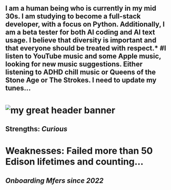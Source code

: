 ## **I am a human being who is currently in my mid 30s. I am studying to become a full-stack developer, with a focus on Python. Additionally, I am a beta tester for both AI coding and AI text usage. I believe that diversity is important and that everyone should be treated with respect.*** #I listen to YouTube music and some Apple music, looking for new music suggestions. Either listening to ADHD chill music or Queens of the Stone Age or The Strokes. I need to update my tunes...

# ![my great header banner](March.png)

## Strengths: ***Curious***

# Weaknesses: **Failed more than 50 Edison lifetimes and counting...**

## ***Onboarding Mfers since 2022***
